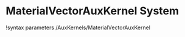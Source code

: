 <!-- MOOSE Documentation Stub: Remove this when content is added. -->

# MaterialVectorAuxKernel System
!syntax parameters /AuxKernels/MaterialVectorAuxKernel

